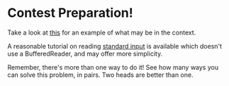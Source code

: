 # Contest Preparation!

Take a look at [this](https://www.hackerrank.com/environment/sample-problem/java) for an example of what may be in the context.

A reasonable tutorial on reading [standard input](http://pages.cs.wisc.edu/~hasti/cs368/JavaTutorial/NOTES/JavaIO_Scanner.html) is available which doesn't use a BufferedReader, and may offer more simplicity.

Remember, there's more than one way to do it! See how many ways you can solve this problem, in pairs. Two heads are better than one.


